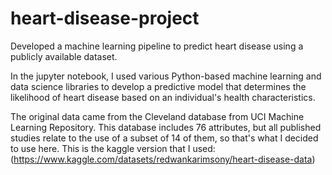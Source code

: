 # heart-disease-project
Developed a machine learning pipeline to predict heart disease using a publicly available dataset.

In the jupyter notebook, I used various Python-based machine learning and data science libraries to develop a predictive model that determines the likelihood of heart disease based on an individual's health characteristics.

The original data came from the Cleveland database from UCI Machine Learning Repository. This database includes 76 attributes, but all published studies relate to the use of a subset of 14 of them, so that's what I decided to use here.
This is the kaggle version that I used: (https://www.kaggle.com/datasets/redwankarimsony/heart-disease-data)
